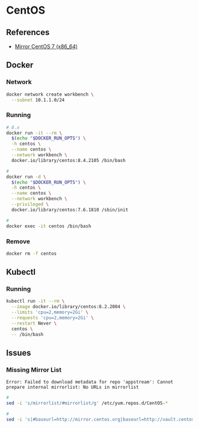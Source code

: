 # CentOS

## References

- [Mirror CentOS 7 (x86_64)](http://mirror.centos.org/centos/7/os/x86_64/Packages/)

## Docker

### Network

```sh
docker network create workbench \
  --subnet 10.1.1.0/24
```

### Running

```sh
# 8.x
docker run -it --rm \
  $(echo "$DOCKER_RUN_OPTS") \
  -h centos \
  --name centos \
  --network workbench \
  docker.io/library/centos:8.4.2105 /bin/bash

#
docker run -d \
  $(echo "$DOCKER_RUN_OPTS") \
  -h centos \
  --name centos \
  --network workbench \
  --privileged \
  docker.io/library/centos:7.6.1810 /sbin/init
```

```sh
#
docker exec -it centos /bin/bash
```

### Remove

```sh
docker rm -f centos
```

## Kubectl

### Running

```sh
kubectl run -it --rm \
  --image docker.io/library/centos:8.2.2004 \
  --limits 'cpu=2,memory=2Gi' \
  --requests 'cpu=2,memory=2Gi' \
  --restart Never \
  centos \
  -- /bin/bash
```

## Issues

### Missing Mirror List

```log
Error: Failed to download metadata for repo 'appstream': Cannot prepare internal mirrorlist: No URLs in mirrorlist
```

```sh
#
sed -i 's/mirrorlist/#mirrorlist/g' /etc/yum.repos.d/CentOS-*

#
sed -i 's|#baseurl=http://mirror.centos.org|baseurl=http://vault.centos.org|g' /etc/yum.repos.d/CentOS-*
```
